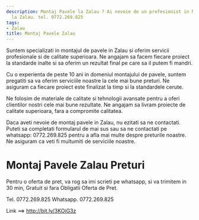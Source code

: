 ```yaml
---
description: Montaj Pavele la Zalau ? Ai nevoie de un profesionist in Montaj Pavele
  la Zalau. tel. 0772.269.825
tags:
- Zalau
title: Montaj Pavele Zalau
---
```




Suntem specializati in montajul de pavele in Zalau si oferim servicii profesionale si de calitate superioara. Ne angajam sa facem fiecare proiect la standarde inalte si sa oferim un rezultat final pe care sa il putem fi mandri. 

Cu o experienta de peste 10 ani in domeniul montajului de pavele, suntem pregatiti sa va oferim serviciile noastre la cele mai bune preturi. Ne asiguram ca fiecare proiect este finalizat la timp si la standardele cerute. 

Ne folosim de materiale de calitate si tehnologii avansate pentru a oferi clientilor nostri cele mai bune rezultate. Ne angajam sa livram proiecte de calitate superioara, fara a compromite calitatea. 

Daca aveti nevoie de montaj pavele in Zalau, nu ezitati sa ne contactati. Puteti sa completati formularul de mai sus sau sa ne contactati pe whatsapp: 0772.269.825 pentru a afla mai multe despre preturile noastre. Ne asiguram ca veti fi multumiti de serviciile noastre.

# Montaj Pavele Zalau Preturi
Pentru o oferta de pret, va rog sa imi scrieti pe whatsapp, si va trimitem in 30 min, Gratuit si fara Obligatii Oferta de Pret.

Tel. 0772.269.825
Whatsapp. 0772.269.825

Link ==> http://bit.ly/3KOiG3z